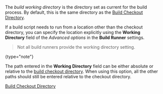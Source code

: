 [//]: # (title: Build Working Directory)
[//]: # (auxiliary-id: Build Working Directory)

The _build working directory_ is the directory set as current for the build process. By default, this is the same directory as the [Build Checkout Directory](build-checkout-directory.md).

If a build script needs to run from a location other than the checkout directory, you can specify the location explicitly using the __Working Directory__ field of the _Advanced options_ in the __Build Runner__ settings.

>Not all build runners provide the working directory setting.
>
{type="note"}

The path entered in the __Working Directory__ field can be either absolute or relative to the [build checkout directory](build-checkout-directory.md). When using this option, all the other paths should still be entered relative to the checkout directory.

<seealso>
        <category ref="concepts">
            <a href="build-checkout-directory.md">Build Checkout Directory</a>
        </category>
</seealso>